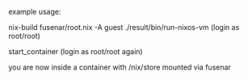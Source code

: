 example usage:

nix-build fusenar/root.nix -A guest
./result/bin/run-nixos-vm
(login as root/root)

start_container
(login as root/root again)


you are now inside a container with /nix/store mounted via fusenar

